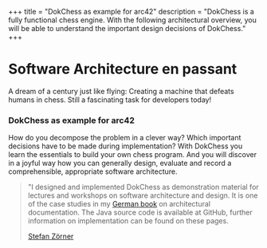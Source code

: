 +++
title = "DokChess as example for arc42"
description = "DokChess is a fully functional chess engine. With the following architectural overview, you will be able to understand the important design decisions of DokChess."
+++


# Software Architecture en&nbsp;passant

A dream of a century just like flying: Creating a machine that defeats humans in chess.
Still a fascinating task for developers today!

### DokChess as example for arc42

How do you decompose the problem in a clever way?
Which important decisions have to be made during implementation?
With DokChess you learn the essentials to build your own chess program.
And you will discover in a joyful way how you can generally design, evaluate and record a comprehensible, appropriate software architecture.

> "I designed and implemented DokChess as demonstration material for lectures and workshops on software architecture and design.
> It is one of the case studies in my [German book](/en/credits/#content) on architectural documentation.
> The Java source code is available at GitHub, further information on implementation can be found on these pages.
>  
> [Stefan Zörner](author)
